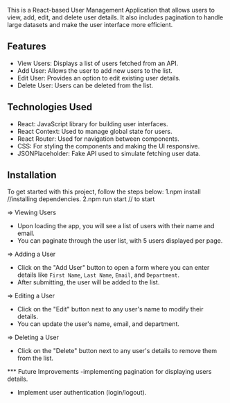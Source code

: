 
This is a React-based User Management Application that allows users to view, add, edit, and delete user details. It also includes pagination to handle large datasets and make the user interface more efficient.

## Features

- View Users: Displays a list of users fetched from an API.
- Add User: Allows the user to add new users to the list.
- Edit User: Provides an option to edit existing user details.
- Delete User: Users can be deleted from the list.

## Technologies Used

- React: JavaScript library for building user interfaces.
- React Context: Used to manage global state for users.
- React Router: Used for navigation between components.
- CSS: For styling the components and making the UI responsive.
- JSONPlaceholder: Fake API used to simulate fetching user data.

## Installation

To get started with this project, follow the steps below:
1.npm install //installing dependencies.
2.npm run start // to start



=> Viewing Users

- Upon loading the app, you will see a list of users with their name and email.
- You can paginate through the user list, with 5 users displayed per page.

=> Adding a User

- Click on the "Add User" button to open a form where you can enter details like `First Name`, `Last Name`, `Email`, and `Department`.
- After submitting, the user will be added to the list.

=> Editing a User

- Click on the "Edit" button next to any user's name to modify their details.
- You can update the user's name, email, and department.
  
=> Deleting a User

- Click on the "Delete" button next to any user's details to remove them from the list.


*** Future Improvements
-implementing pagination for displaying users details.
- Implement user authentication (login/logout).


